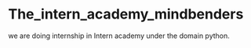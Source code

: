 # The_intern_academy_mindbenders
we are doing internship in Intern academy under the domain python.
